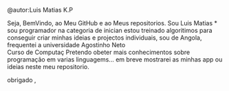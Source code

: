 @autor:Luis Matias K.P

Seja, BemVindo,  ao Meu GitHub e ao Meus repositorios.
Sou Luis Matias *
sou programador  na categoria de inician
estou treinado algoritimos para conseguir criar minhas ideias e projectos individuais,
sou de Angola, 
frequentei a universidade Agostinho Neto  
Curso de Computaç
Pretendo obeter mais conhecimentos sobre programação  em varias linguagems...
em breve mostrarei as minhas app ou ideias neste meu repositorio.

obrigado , 
